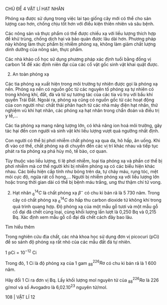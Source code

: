 CHỦ ĐỀ 4 VẬT LÍ HẠT NHÂN

Phóng xạ được sử dụng trong việc lai tạo giống cây mới có thể cho sản lượng cao hơn, chống chịu tốt hơn với điều kiện thiên nhiên và sâu bệnh.

Các nông sản và thực phẩm có thể được chiếu xạ với liều lượng thích hợp để khử trùng, chống dịch hại và bảo quản được lâu dài hơn. Phương pháp này không làm thực phẩm bị nhiễm phóng xạ, không làm giảm chất lượng dinh dưỡng của nông sản, thực phẩm.

Các nhà khảo cổ học sử dụng phương pháp xác định tuổi bằng đồng vị carbon 14 để xác định niên đại của các cổ vật gốc sinh vật khai quật được.

2. An toàn phóng xạ

Các tia phóng xạ xuất hiện trong môi trường tự nhiên được gọi là phóng xạ nền. Phóng xạ nền có nguồn gốc từ các nguyên tố phóng xạ tự nhiên có trong không khí, đất, đá và từ sự tương tác của các tia vũ trụ với bầu khí quyển Trái Đất. Ngoài ra, phóng xạ cũng có nguồn gốc từ các hoạt động của con người như: chất thải phân hạch từ các nhà máy điện hạt nhân, thử nghiệm vũ khí hạt nhân, các phóng xạ hạt nhân trong chẩn đoán và điều trị y tế,...

Các tia phóng xạ mang năng lượng lớn, có khả năng ion hoá môi trường, gây tác hại đến con người và sinh vật khi liều lượng vượt quá ngưỡng nhất định.

Con người có thể bị phơi nhiễm chất phóng xạ qua da, hô hấp, ăn uống. Khi đi vào cơ thể, chất phóng xạ di chuyển đến các vị trí khác nhau và tiếp tục phát ra tia phóng xạ phá hủy mô, tế bào, cơ quan.

Tùy thuộc vào liều lượng, tỉ lệ phơi nhiễm, loại tia phóng xạ và phần cơ thể bị phơi nhiễm mà cơ thể người khi bị nhiễm phóng xạ có các biểu hiện khác nhau. Các biểu hiện cấp tính như bỏng trên da, tự chảy máu, rụng tóc, mệt mỏi cực độ, ngứa rát cổ họng,... Người bị nhiễm phóng xạ với liều lượng lớn hoặc trong thời gian dài có thể bị bệnh máu trắng, ung thư thậm chí tử vong.

2. Hạt nhân $^{14}_6C$ là chất phóng xạ $\beta^-$ có chu kì bán rã là 5 730 năm. Trong cây có chất phóng xạ $^{14}_6C$ do hấp thu carbon dioxide từ không khí trong quá trình quang hợp. Độ phóng xạ của một mẫu gỗ tươi và một mẫu gỗ cổ đại đã chết cùng loại, cùng khối lượng lần lượt là 0,250 Bq và 0,215 Bq. Xác định xem mẫu gỗ cổ đại đã chết cách đây bao lâu.

Tìm hiểu thêm

Trong nghiên cứu địa chất, các nhà khoa học sử dụng đơn vị picocuri (pCi) để so sánh độ phóng xạ rất nhỏ của các mẫu đất đá tự nhiên.

1 pCi = $10^{-12}$ Ci

Trong đó, 1 Ci là độ phóng xạ của 1 gam $^{226}_{88}Ra$ có chu kì bán rã là 1 600 năm.

Hãy đổi 1 Ci ra đơn vị Bq. Lấy khối lượng mol nguyên tử của $^{226}_{88}Ra$ là 226 g/mol và số Avogadro là 6,02.10$^{23}$ nguyên tử/mol.

108 | VẬT LÍ 12